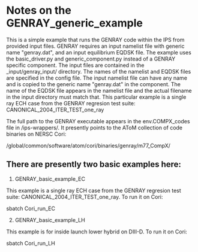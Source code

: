# Notes on the GENRAY\_generic\_example

This is a simple example that runs the GENRAY code within the IPS from provided input
files.  GENRAY requires an input namelist file with generic name "genray.dat", and an
input equilibrium EQDSK file.  The example uses the basic\_driver.py and
generic\_component.py instead of a GENRAY specific component.  The input files are
contained in the \_input/genray\_input/ directory.  The names of the namelist and EQDSK
files are specified in the config file.  The input namelist file can have any name and is
copied to the generic name "genray.dat" in the component.  The name of the EQDSK file
appears in the namelist file and the actual filename in the input directory must match
that. This particular example is a single ray ECH case from the GENRAY regresion test
suite: CANONICAL\_2004\_ITER\_TEST\_one\_ray

The full path to the GENRAY executable appears in the env.COMPX\_codes file in
/ips-wrappers/. It presently points to the AToM collection of code binaries on NERSC Cori:

/global/common/software/atom/cori/binaries/genray/m77_CompX/

## There are presently two basic examples here:

1. GENRAY\_basic_example\_EC

This example is a single ray ECH case from the GENRAY regresion test suite:
CANONICAL\_2004\_ITER\_TEST\_one\_ray.  To run it on Cori:

sbatch Cori\_run\_EC

2. GENRAY\_basic\_example\_LH

This example is for inside launch lower hybrid on DIII-D.  To run it on Cori:

sbatch Cori_run_LH
